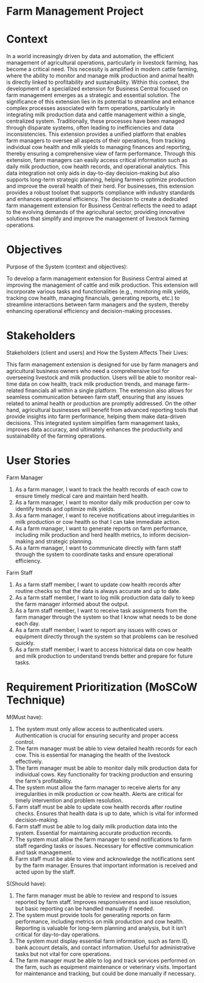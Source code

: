# Farm Management Project
# Context

In a world increasingly driven by data and automation, the efficient management of agricultural operations, particularly in livestock farming, has become a critical need. This necessity is amplified in modern cattle farming, where the ability to monitor and manage milk production and animal health is directly linked to profitability and sustainability. Within this context, the development of a specialized extension for Business Central focused on farm management emerges as a strategic and essential solution.
The significance of this extension lies in its potential to streamline and enhance complex processes associated with farm operations, particularly in integrating milk production data and cattle management within a single, centralized system. Traditionally, these processes have been managed through disparate systems, often leading to inefficiencies and data inconsistencies. This extension provides a unified platform that enables farm managers to oversee all aspects of their operations, from tracking individual cow health and milk yields to managing finances and reporting, thereby ensuring a comprehensive view of farm performance.
Through this extension, farm managers can easily access critical information such as daily milk production, cow health records, and operational analytics. This data integration not only aids in day-to-day decision-making but also supports long-term strategic planning, helping farmers optimize production and improve the overall health of their herd. For businesses, this extension provides a robust toolset that supports compliance with industry standards and enhances operational efficiency.
The decision to create a dedicated farm management extension for Business Central reflects the need to adapt to the evolving demands of the agricultural sector, providing innovative solutions that simplify and improve the management of livestock farming operations.

# Objectives
Purpose of the System (context and objectives):

To develop a farm management extension for Business Central aimed at improving the management of cattle and milk production. This extension will incorporate various tasks and functionalities (e.g., monitoring milk yields, tracking cow health, managing financials, generating reports, etc.) to streamline interactions between farm managers and the system, thereby enhancing operational efficiency and decision-making processes.

# Stakeholders
Stakeholders (client and users) and How the System Affects Their Lives:

This farm management extension is designed for use by farm managers and agricultural business owners who need a comprehensive tool for overseeing livestock and milk production. Users will be able to monitor real-time data on cow health, track milk production trends, and manage farm-related financials all within a single platform. The extension also allows for seamless communication between farm staff, ensuring that any issues related to animal health or production are promptly addressed.
On the other hand, agricultural businesses will benefit from advanced reporting tools that provide insights into farm performance, helping them make data-driven decisions. This integrated system simplifies farm management tasks, improves data accuracy, and ultimately enhances the productivity and sustainability of the farming operations.

# User Stories
Farm Manager

1. As a farm manager, I want to track the health records of each cow to ensure timely medical care and maintain herd health.
2. As a farm manager, I want to monitor daily milk production per cow to identify trends and optimize milk yields.
3. As a farm manager, I want to receive notifications about irregularities in milk production or cow health so that I can take immediate action.
4. As a farm manager, I want to generate reports on farm performance, including milk production and herd health metrics, to inform decision-making and strategic planning.
5. As a farm manager, I want to communicate directly with farm staff through the system to coordinate tasks and ensure operational efficiency.

Farm Staff

1. As a farm staff member, I want to update cow health records after routine checks so that the data is always accurate and up to date.
2. As a farm staff member, I want to log milk production data daily to keep the farm manager informed about the output.
3. As a farm staff member, I want to receive task assignments from the farm manager through the system so that I know what needs to be done each day.
4. As a farm staff member, I want to report any issues with cows or equipment directly through the system so that problems can be resolved quickly.
5. As a farm staff member, I want to access historical data on cow health and milk production to understand trends better and prepare for future tasks.

# Requirement Prioritization (MoSCoW Technique)
M(Must have):
1. The system must only allow access to authenticated users. Authentication is crucial for ensuring security and proper access control.
2. The farm manager must be able to view detailed health records for each cow. This is essential for managing the health of the livestock effectively.
3. The farm manager must be able to monitor daily milk production data for individual cows. Key functionality for tracking production and ensuring the farm's profitability.
4. The system must allow the farm manager to receive alerts for any irregularities in milk production or cow health. Alerts are critical for timely intervention and problem resolution.
5. Farm staff must be able to update cow health records after routine checks. Ensures that health data is up to date, which is vital for informed decision-making.
6. Farm staff must be able to log daily milk production data into the system. Essential for maintaining accurate production records.
7. The system must allow the farm manager to send notifications to farm staff regarding tasks or issues. Necessary for effective communication and task management.
8. Farm staff must be able to view and acknowledge the notifications sent by the farm manager. Ensures that important information is received and acted upon by the staff.

S(Should have):
1. The farm manager must be able to review and respond to issues reported by farm staff. Improves responsiveness and issue resolution, but basic reporting can be handled manually if needed.
2. The system must provide tools for generating reports on farm performance, including metrics on milk production and cow health. Reporting is valuable for long-term planning and analysis, but it isn’t critical for day-to-day operations.
3. The system must display essential farm information, such as farm ID, bank account details, and contact information. Useful for administrative tasks but not vital for core operations.
4. The farm manager must be able to log and track services performed on the farm, such as equipment maintenance or veterinary visits. Important for maintenance and tracking, but could be done manually if necessary.


